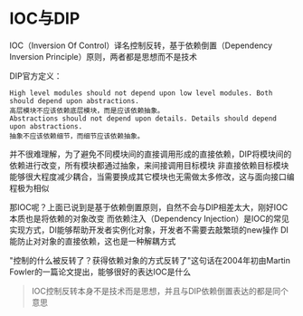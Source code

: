 # IOC与DIP
IOC（Inversion Of Control）译名控制反转，基于依赖倒置（Dependency Inversion Principle）原则，两者都是思想而不是技术

DIP官方定义：

    High level modules should not depend upon low level modules. Both should depend upon abstractions. 
    高层模块不应该依赖底层模块，而是应该依赖抽象。
    Abstractions should not depend upon details. Details should depend upon abstractions.
    抽象不应该依赖细节，而细节应该依赖抽象。

并不很难理解，为了避免不同模块间的直接调用形成的直接依赖，DIP将模块间的依赖进行改变，所有模块都通过抽象，来间接调用目标模块
非直接依赖目标模块能够很大程度减少耦合，当需要换成其它模块也无需做太多修改，这与面向接口编程极为相似

那IOC呢？上面已说到是基于依赖倒置原则，自然不会与DIP相差太大，刚好IOC本质也是将依赖的对象改变
而依赖注入（Dependency Injection）是IOC的常见实现方式，DI能够帮助开发者实例化对象，开发者不需要去敲繁琐的new操作
DI能防止对对象的直接依赖，这也是一种解耦方式

"控制的什么被反转了？获得依赖对象的方式反转了"这句话在2004年初由Martin Fowler的一篇论文提出，能够很好的表达IOC是什么

> IOC控制反转本身不是技术而是思想，并且与DIP依赖倒置表达的都是同个意思
